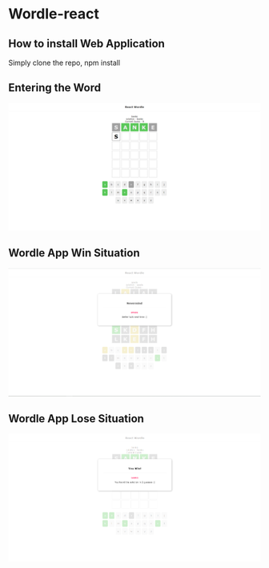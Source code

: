 # Wordle-react

## How to install Web Application 
Simply clone the repo, npm install

## Entering the Word
![Image](https://github.com/dexterous17/Wordle-react/blob/c2de37c763205cbca330738c99b88282ef62ba21/Screenshot%202022-05-29%20181536.png)

## Wordle App Win Situation
![Image](https://github.com/dexterous17/Wordle-react/blob/c2de37c763205cbca330738c99b88282ef62ba21/Screenshot%202022-05-29%20181908.png)

## Wordle App Lose Situation
![Image](https://github.com/dexterous17/Wordle-react/blob/c2de37c763205cbca330738c99b88282ef62ba21/Screenshot%202022-05-29%20181751.png)

